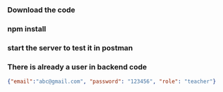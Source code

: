 ### Download the code
### npm install
### start the server to test it in postman
### There is already a user in backend code 
```json
{"email":"abc@gmail.com", "password": "123456", "role": "teacher"}